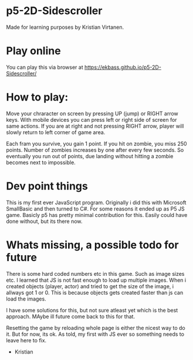 # p5-2D-Sidescroller
Made for learning purposes by Kristian Virtanen.

# Play online
You can play this via browser at https://ekbass.github.io/p5-2D-Sidescroller/

# How to play:
Move your chraracter on screen by pressing UP (jump) or RIGHT arrow keys. With mobile devices you can press left or right side of screen for same actions.
If you are at right and not pressing RIGHT arrow, player will slowly return to left corner of game area.

Each fram you survive, you gain 1 point. If you hit on zombie, you miss 250 points.
Number of zombies increases by one after every few seconds. So eventually you run out of points, due landing without hitting a zombie
becomes next to impossible.

# Dev point things
This is my first ever JavaScript program. Originally i did this with Microsoft SmallBasic and then turned to C#. For some reasons
it ended up as P5 JS game. Basicly p5 has pretty minimal contribution for this. Easily could have done without, but its there now.

# Whats missing, a possible todo for future
There is some hard coded numbers etc in this game. Such as image sizes etc. I learned that JS is not fast enough to load up
multiple images. When i created objects (player, actor) and tried to get the size of the image, i allways got 1 or 0.
This is because objects gets created faster than js can load the images.

I have some solutions for this, but not sure atleast yet which is the best approach. MAybe ill future come back to this for that.

Resetting the game by reloading whole page is either the nicest way to do it. But for now, its ok. As told, my first with JS ever so
something needs to leave here to fix.

- Kristian
